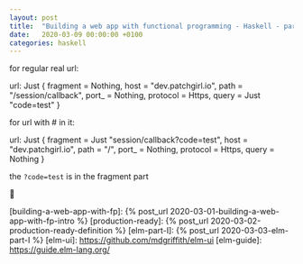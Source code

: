 ```yaml
---
layout: post
title:  "Building a web app with functional programming - Haskell - part I"
date:   2020-03-09 00:00:00 +0100
categories: haskell
---
```


for regular real url:

url: Just { fragment = Nothing, host = "dev.patchgirl.io", path = "/session/callback", port_ = Nothing, protocol = Https, query = Just "code=test" }

for url with # in it:

url: Just { fragment = Just "session/callback?code=test", host = "dev.patchgirl.io", path = "/", port_ = Nothing, protocol = Https, query = Nothing }

the `?code=test` is in the fragment part

:cactus:

[building-a-web-app-with-fp]: {% post_url 2020-03-01-building-a-web-app-with-fp-intro %}
[production-ready]: {% post_url 2020-03-02-production-ready-definition %}
[elm-part-I]: {% post_url 2020-03-03-elm-part-I %}
[elm-ui]: https://github.com/mdgriffith/elm-ui
[elm-guide]: https://guide.elm-lang.org/
